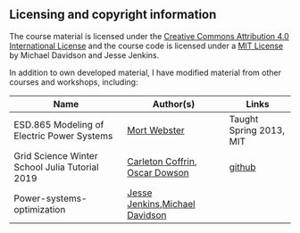 Licensing and copyright information
-

The course material is licensed under the
[Creative Commons Attribution 4.0 International License](https://creativecommons.org/licenses/by/4.0/)
and the course code is licensed under a [MIT License](LICENSE-MIT)
by Michael Davidson and Jesse Jenkins.

In addition to own developed material, I have modified material from other courses and workshops, including:

Name | Author(s) | Links
------- | ------- | ------
ESD.865 Modeling of Electric Power Systems  | [Mort Webster](https://www.eme.psu.edu/directory/mort-d-webster)  | Taught Spring 2013, MIT
Grid Science Winter School Julia Tutorial 2019  | [Carleton Coffrin](https://github.com/ccoffrin), [Oscar Dowson](https://github.com/odow)  | [github](https://github.com/lanl-ansi/tutorial-grid-science-2019)
Power-systems-optimization | [Jesse Jenkins](https://mae.princeton.edu/people/faculty/jenkins),[Michael Davidson](https://mdavidson.org/)

